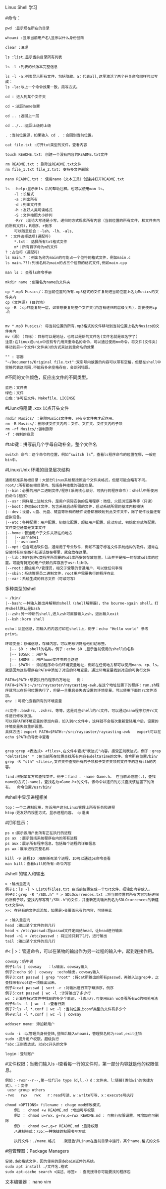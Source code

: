 Linux Shell 学习

#命令：
    
    pwd :显示现在所在的目录

    whoami :显示当前用户名\显示以什么身份登陆

    clear :清理

    ls :list,显示当前目录所有列表

    ls -l :列表的长版本完整信息

    ls -l -a:列表显示所有文件，包括隐藏。a：代表all,这里激活了两个开关命令同样可以写成：
    ls -la:与上一个命令效果一致，简写方式。

    cd : 进入到某个文件夹

    cd ~:返回home位置

    cd .. :返回上一层

    cd ../..:返回上级的上级
    
    . :当前位置源，如果输入 cd . ：会回到当前位置。

    cat file.txt :打开txt类型的文件，查看内容

    touch README.txt: 创建一个没有内容的README.txt文件
    
    rm README.txt : 删除这README.txt文件        
    rm file_1.txt file_2.txt: 支持多文件删除
    
    nano README.txt : 使用nano（文本工具）创建并打开README.txt

    ls --help:显示出ls 后的帮助注释。也可以使用man ls。
        -l :长格式        
        -a :列出所有
        -d :列出文件夹
        -h :友好人类可读格式        
        -S :文件按照大小排列
        -R/r :无论大写还是小写，递归的方式现实所有内容（当前位置的所有文件，和文件夹内的所有文件），R顺序、r倒序
        可以随意组合：-lah、-lh、-als、
    * ：文件选择选项(通配符)
        *.txt： 选择所有txt格式文件
        m*：所有首字母为m的文件
    ? :占位符（通配符）    
    ls main.? ：列出名称为main的可能占一个位符的格式文件，例如main.c
    ls main.???:列出名称为main的占三个位符的格式文件,例如main.cpp

    man ls : 查看ls命令手册

    mkdir name :创建名为name的文件夹

    cp *.mp3 Musics/：将当前位置的所有.mp3格式的文件复制进当前位置上名为Musics的文件夹内    
    cp (文件源) (目的地)
    cp -R ：cp只能复制一层，如果想要复制整个文件夹(内含有递归的层级关系)，需要使用cp -R


    mv *.mp3 Musics/: 将当前位置的所有.mp3格式的文件移动到当前位置上名为Nusics的文件夹内
    mv (源) (目标)：目标可以是地址，也可以是新的文件名(文件名就是改名字了)   
    注意:在linux或unix中没有专门用来重命名的命令，可以通过使用mv命令，将文件(文件夹)移动到另一个文件(文件夹)的方式来达到重命名的效果 
    
    "" : 容器
    "~/Documents/Original file.txt":双引号内放置的内容可以带有空格，但是在shell中空格代表这间隔,不能有多余空格存在，会识别错误。

#不同的文件颜色，反应出文件的不同类型。
    
    蓝色：文件夹
    绿色：文件
    白色：许可证文件，Makefile、LICENSE

#Liunx将隐藏 .xxx 以点开头文件

    rmdir Musics/ ：删除Musics文件夹，只有空文件夹才起作用。
    rm -R Musics/：删除该文件夹内的：文件、文件夹、文件夹内的子项
    rm -rf Musics/:强制删除
    -f ：强制的意思



#tab键：拼写前几个字母自动补全，整个文件名

    switch 命令：这个命令的位置，例如“switch ls”，查看ls程序命令的位置在哪，一般在bin中。

#Linux/Unix 环境的目录层次结构
 
    通用标准系统根目录：大部分linux系统都按照这个文件夹格式，但是可能会略有不同。
    root/:所有都在根目录内，包括各种挂载的磁盘也是。
    |--bin：必要的用户二进制文件/程序(系统核心部分，可执行的程序命令)：shell中所使用的命令(程序)
    |--usr：同样是二进制文件，是用户实际安装的应用程序：微信、火狐浏览器等等（只读）
    |--boot：静态boot文件，包含系统启动所需的文件，启动系统所需的基本内核模块
    |--dev：设备，u盘、光盘、键盘等所有的硬件设备都被映射到此文件夹中，除了硬件设备还有虚拟设备。
    |--etc：各种配置：用户配置、初始化配置、超级用户配置、启动方式、初始化方式等配置。文件类型通常是文本文件
    |--home：普通用户子文件夹所在的地方
    |   |--usrname1
    |   |--usrname2
    |--opt：包含可选软件包，通常用于专业软件，例如不遵守标准文件系统结构的软件，通常在安装时有些东西不知道该放在哪里，就会放在这里。
    |--lib：制作各种c类程序所需要的sdl库所安装存放位置，lib并不是唯一的存放sdl库的位置。可能有特定的用户依赖的库存放于usr-lib中。
    |--root：超级用户/管理员，相交于受限的普通用户，可以做任何事情
    |--sbin：系统管理员二进制文件，root用户需要执行的程序在此
    |--var：系统生成的日志文件（可读可写）


多种类型的shell
    
    ~ /bin/
    |--bash:一种输入输出并解释的shell（shell解释器），the bourne-again shell。打开shell默认是bash
    |--zsh:另一种新的shell,进入zsh可直接输入zsh，退出输入exit
    |--ksh：korn shell

    echo：回显信息，将输入的内容打印在shell上，例子：echo "Hello world" 参考print。

    环境变量：存储信息，存储内容，可以用标识符给他们贴标签。
      |-- $0 : shell的名称。例子：echo $0 ,显示当前使用的shell的名称
      |-- $USER : 用户名
      |-- $HOME : 用户home文件夹的全路径
      |-- $PATH : 添加程序命令的环境变量地址，例如在任何地方都可以使用nano、cp、ls。就是因为这些程序在PATH中添加了对应的环境变量，通过环境变量找到对应的可执行文件
        
    PATH=$PATH:想要执行的程序的万地址   例：PATH=$PATH:~/src/raycaster/raycasting-awk,在这个地址位置下的程序：run.sh程序就可以在任何位置执行了，但是一旦重启会失去设置的环境变量，可以使用下面的rc文件添加。
    env ：可视化查看所有的环境变量    
    
    rc文件:.bashrc、.zshrc、等等。这是对应shell的rc文件。可以通过nano程序打开rc文件进行修改添加。
    可以将PATH环境变量的添加内容，加入到rc文件中，这样就不会每次重新登陆用户后，设置的环境变量失效重新设置。
    具体方法：export PATH=$PATH:~/src/raycaster/raycasting-awk   export可以在echo $PATH的导出中查看


    grep:grep <表达式> <files>,在文件中查找"表达式"内容。接受正则表达式。例子：grep "deltaTime" * :在当前所在位置查找所有内容有deltaTime的文件。命令所在位置/bin/
    grep -R "sth" <files>,文件夹中查找所有的子项和子文件夹项的文件中的含有sth的内容。

    find:根据某某方式查找文件。例子：find . -name Game.h。 在当前源位置(.)，查找name的方式(-name)，查找名为<Game.h>的文件。该命令以递归的方式查找该位置下的所有。  命令位置/usr/bin/

#shell中显示进程相关
    
    top：一个二进制应用，告诉用户这台Linux管理上所有任务和进程
    htop:更友好的视图方式，显示进程内容。 q:退出       

#打印显示：
    
    ps x:展示该用户出所有正在执行的进程
    ps ax ：展示包括系统程序在内的所有进程
    ps aux：展示所有程序信息，包括每个进程的详细信息
    ps wx：展示进程完整名称

    kill -9 进程ID :强制杀死某个进程，ID可以通过ps命令查看
    man kill：查看kill的所有-命令内容

#shell 的输入和输出
    
    > :输出重定向
    例子1：ls -l > ListOfFiles.txt 在当前位置生成一个txt文件，把输出内容放入。
    例子2：grep -R "/SDL.h" * > SDLOcurrences.txt :将当前位置的所有内容包括递归的所有子项，查找内部写有"/SDL.h"的文件，并重新定向输出到名为SDLOcurrences的新建txt文件中。
    >>: 在已有的文件后添加，如果是>会覆盖已有的内容，可使用此

    < :输入重定向
    head :输出某个文件的前几行
    head < /etc/passwd:将passwd文件定向给head，让head进行输出
    head -n1 < /etc/passwd : 将过滤只剩下1行，进行输出
    tail :输出某个文件的后几行
    
#< | >：管道命令，可以在某物的输出作为另一过程的输入中，起到连接作用。
    
    cowsay：奶牛说
    例子1:ls | cowsay   ：ls输出，cowsay输入
    例子2:echo $0 | cowsay  :echo输出，cowsay输入
    例子3:cat passwd | grep "root" :将cat所输出的所有passwd，再输入进grep中，之查找带有root这一项输出出来。 
    例子4:cat passwd | sort -r :对输出进行首字母排序，倒序
    例子5:cat passwd | wc -l :计算输出了多少行
    wc ：计算在特定文件中找到的多少个单词，-l表示行.可使用man wc查看所有wc的相关用法
    例子6:ls -l | wc -l :查看行数
    例子7:ls -l *.conf | wc -l :当前位置上conf类型的文件有多少个
    例子8:ls -l *.conf | wc -l | cowsay

    adduser name: 添加新用户

    sudo -i :以管理员身份登陆,登陆后输入whoami，管理员名称为root,exit注销
    sudo :提升用户权限，超级执行
    ^abc:正则表达式，以abc开头的文件

    login：登陆账户

#文件权限：当我们输入ls -l查看每一行的文件时，第一部分内容就是他的权限信息。
    
    例如：-rwxr--r--,第一位file type（d,l,-）d：文件夹、l:链接(类似win的快捷方式)、-：文件
     uesr group others
    -rwx   rwx   rwx   r：read可读、w：write可写、x：execute可执行

    chmod <OPTIONS> filename : chage mod修改模式、
        例1 ： chmod +w README.md :增加可写权限
        例2 ： chmod u=rwx，g=rw,o=rwx README.md : 可执行权限设置，可增加也可删除
        例3 ： chmod o=r,g=r README.md :删除权限 
        八进制模式：755:一种快捷的权限书写方式

        执行文件：./name.格式   .就是告诉Linux在当前目录中运行，某个name.格式的文件

#包管理器：Package Managers
    
    安装.deb格式文件，因为使用的是debain延伸的系统。
    sudo apt install ./文件名.格式
    sudo apt-cache search <描述、标签> ：查找搜寻你可能要找的程序包

文本编辑器：
    nano
    vim

